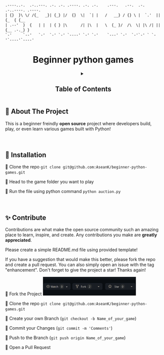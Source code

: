 ```
.----..-.  .-..---. .-. .-. .----. .-. .-.    .---.   .--.  .-.   .-..----. .----.
| {}  }\ \/ /{_   _}| {_} |/  {}  \|  `| |   /   __} / {} \ |  `.'  || {_  { {__  
| .--'  }  {   | |  | { } |\      /| |\  |   \  {_ }/  /\  \| |\ /| || {__ .-._} }
`-'     `--'   `-'  `-' `-' `----' `-' `-'    `---' `-'  `-'`-' ` `-'`----'`----' 
```

<h1 align="center">Beginner python games</h1>

<!-- Table of Contents -->
<!-- Please update when you're contributing -->
<div align="center">
<details>
    <summary><h2>Table of Contents</h2></summary>
  <ol>
    <li><a href="/auction">Auction</a></li>
    <li><a href="/black_jack">BlackJack</a></li>
    <li><a href="/board_filling_game">Board filling game</a></li>
    <li><a href="/calculator">Calculator</a></li>
    <li><a href="/encoding">Encoding</a></li>
    <li><a href="/hangman">Hang Man</a></li>
    <li><a href="/rock_paper_scissors">Rock Paper Scissor</a></li>
    <li><a href="/guess_the_number">Guess the number</a></li>
    <li><a href="/tic-tac-toe">Tic-Tac-Toe</a></li>
    <!-- <li><a href="/Name of your folder">Name of your game</a></li> -->
  </ol>
</details>
</div>

## :eyes: About The Project
This is a beginner freindly **open source** project where developers build, play, or even learn various games built with Python!
<br /><br /><br />


## :mushroom: Installation

:rice_ball: Clone the repo `git clone git@github.com:AseanK/beginner-python-games.git`

:rice_ball: Head to the game folder you want to play

:rice_ball: Run the file using python command `python auction.py`
<br /><br /><br />



## :sparkles: Contribute

Contributions are what make the open source community such an amazing place to learn, inspire, and create. Any contributions you make are **greatly appreciated**.

Please create a simple README.md file using provided template!

If you have a suggestion that would make this better, please fork the repo and create a pull request. You can also simply open an issue with the tag "enhancement".
Don't forget to give the project a star! Thanks again!

:rice_ball: Fork the Project
    <img src="/images/fork.png" width="300" height="60">
    
:rice_ball: Clone the repo `git clone git@github.com:AseanK/beginner-python-games.git`

:rice_ball: Create your own Branch (`git checkout -b Name_of_your_game`)

:rice_ball: Commit your Changes (`git commit -m 'Comments'`)

:rice_ball: Push to the Branch (`git push origin Name_of_your_game`)

:rice_ball: Open a Pull Request


